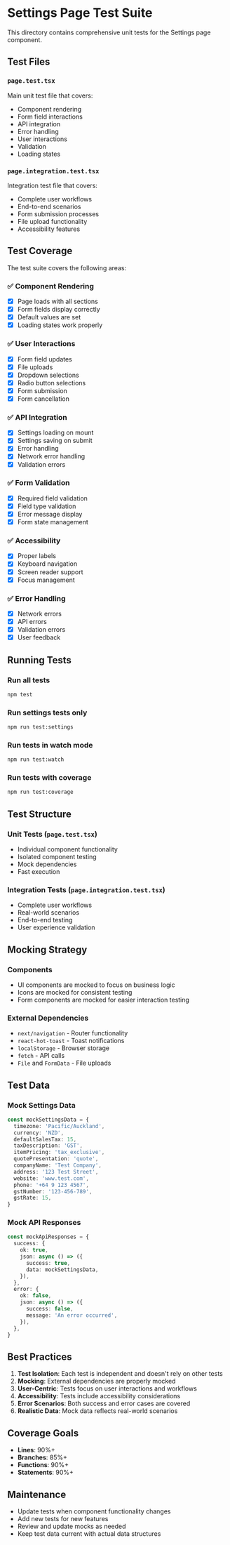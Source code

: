 # Settings Page Test Suite

This directory contains comprehensive unit tests for the Settings page component.

## Test Files

### `page.test.tsx`
Main unit test file that covers:
- Component rendering
- Form field interactions
- API integration
- Error handling
- User interactions
- Validation
- Loading states

### `page.integration.test.tsx`
Integration test file that covers:
- Complete user workflows
- End-to-end scenarios
- Form submission processes
- File upload functionality
- Accessibility features

## Test Coverage

The test suite covers the following areas:

### ✅ Component Rendering
- [x] Page loads with all sections
- [x] Form fields display correctly
- [x] Default values are set
- [x] Loading states work properly

### ✅ User Interactions
- [x] Form field updates
- [x] File uploads
- [x] Dropdown selections
- [x] Radio button selections
- [x] Form submission
- [x] Form cancellation

### ✅ API Integration
- [x] Settings loading on mount
- [x] Settings saving on submit
- [x] Error handling
- [x] Network error handling
- [x] Validation errors

### ✅ Form Validation
- [x] Required field validation
- [x] Field type validation
- [x] Error message display
- [x] Form state management

### ✅ Accessibility
- [x] Proper labels
- [x] Keyboard navigation
- [x] Screen reader support
- [x] Focus management

### ✅ Error Handling
- [x] Network errors
- [x] API errors
- [x] Validation errors
- [x] User feedback

## Running Tests

### Run all tests
```bash
npm test
```

### Run settings tests only
```bash
npm run test:settings
```

### Run tests in watch mode
```bash
npm run test:watch
```

### Run tests with coverage
```bash
npm run test:coverage
```

## Test Structure

### Unit Tests (`page.test.tsx`)
- Individual component functionality
- Isolated component testing
- Mock dependencies
- Fast execution

### Integration Tests (`page.integration.test.tsx`)
- Complete user workflows
- Real-world scenarios
- End-to-end testing
- User experience validation

## Mocking Strategy

### Components
- UI components are mocked to focus on business logic
- Icons are mocked for consistent testing
- Form components are mocked for easier interaction testing

### External Dependencies
- `next/navigation` - Router functionality
- `react-hot-toast` - Toast notifications
- `localStorage` - Browser storage
- `fetch` - API calls
- `File` and `FormData` - File uploads

## Test Data

### Mock Settings Data
```typescript
const mockSettingsData = {
  timezone: 'Pacific/Auckland',
  currency: 'NZD',
  defaultSalesTax: 15,
  taxDescription: 'GST',
  itemPricing: 'tax_exclusive',
  quotePresentation: 'quote',
  companyName: 'Test Company',
  address: '123 Test Street',
  website: 'www.test.com',
  phone: '+64 9 123 4567',
  gstNumber: '123-456-789',
  gstRate: 15,
}
```

### Mock API Responses
```typescript
const mockApiResponses = {
  success: {
    ok: true,
    json: async () => ({
      success: true,
      data: mockSettingsData,
    }),
  },
  error: {
    ok: false,
    json: async () => ({
      success: false,
      message: 'An error occurred',
    }),
  },
}
```

## Best Practices

1. **Test Isolation**: Each test is independent and doesn't rely on other tests
2. **Mocking**: External dependencies are properly mocked
3. **User-Centric**: Tests focus on user interactions and workflows
4. **Accessibility**: Tests include accessibility considerations
5. **Error Scenarios**: Both success and error cases are covered
6. **Realistic Data**: Mock data reflects real-world scenarios

## Coverage Goals

- **Lines**: 90%+
- **Branches**: 85%+
- **Functions**: 90%+
- **Statements**: 90%+

## Maintenance

- Update tests when component functionality changes
- Add new tests for new features
- Review and update mocks as needed
- Keep test data current with actual data structures 